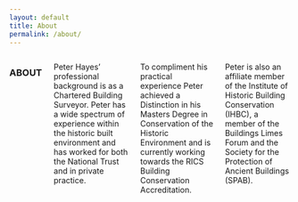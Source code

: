 ```yaml
---
layout: default
title: About
permalink: /about/
---
```


<div class="show-for-medium-up">

  <div class="small-5 columns home-border">
    <h3 class="align-left-justified color-white">
      ABOUT
    </h3>
    <p class="align-left-justified color-black">
      Peter Hayes’ professional background is as a Chartered Building Surveyor. Peter has a wide spectrum of experience within the historic built environment and has worked for both the National Trust and in private practice.
    </p>
    <p class="align-left-justified color-black">
      To compliment his practical experience Peter achieved a Distinction in his Masters Degree in Conservation of the Historic Environment and is currently working towards the RICS Building Conservation Accreditation.
    </p>
    <p class="align-left-justified color-black">
      Peter is also an affiliate member of the Institute of Historic Building Conservation (IHBC), a member of the Buildings Limes Forum and the Society for the Protection of Ancient Buildings (SPAB).
    </p>
  </div>
  
</div>
